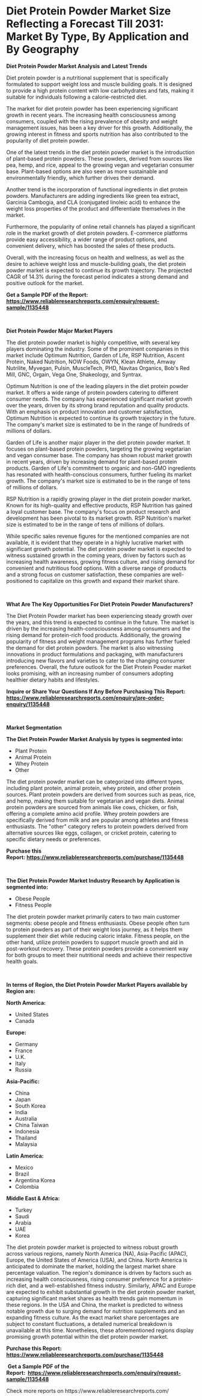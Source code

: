 <p><h1>Diet Protein Powder Market Size Reflecting a Forecast Till 2031: Market By Type, By Application and By Geography</h1></p><p><strong>Diet Protein Powder Market Analysis and Latest Trends</strong></p>
<p><p>Diet protein powder is a nutritional supplement that is specifically formulated to support weight loss and muscle building goals. It is designed to provide a high protein content with low carbohydrates and fats, making it suitable for individuals following a calorie-restricted diet.</p><p>The market for diet protein powder has been experiencing significant growth in recent years. The increasing health consciousness among consumers, coupled with the rising prevalence of obesity and weight management issues, has been a key driver for this growth. Additionally, the growing interest in fitness and sports nutrition has also contributed to the popularity of diet protein powder.</p><p>One of the latest trends in the diet protein powder market is the introduction of plant-based protein powders. These powders, derived from sources like pea, hemp, and rice, appeal to the growing vegan and vegetarian consumer base. Plant-based options are also seen as more sustainable and environmentally friendly, which further drives their demand.</p><p>Another trend is the incorporation of functional ingredients in diet protein powders. Manufacturers are adding ingredients like green tea extract, Garcinia Cambogia, and CLA (conjugated linoleic acid) to enhance the weight loss properties of the product and differentiate themselves in the market.</p><p>Furthermore, the popularity of online retail channels has played a significant role in the market growth of diet protein powders. E-commerce platforms provide easy accessibility, a wider range of product options, and convenient delivery, which has boosted the sales of these products.</p><p>Overall, with the increasing focus on health and wellness, as well as the desire to achieve weight loss and muscle-building goals, the diet protein powder market is expected to continue its growth trajectory. The projected CAGR of 14.3% during the forecast period indicates a strong demand and positive outlook for the market.</p></p>
<p><strong>Get a Sample PDF of the Report:&nbsp; <a href="https://www.reliableresearchreports.com/enquiry/request-sample/1135448">https://www.reliableresearchreports.com/enquiry/request-sample/1135448</a></strong></p>
<p>&nbsp;</p>
<p><strong>Diet Protein Powder Major Market Players</strong></p>
<p><p>The diet protein powder market is highly competitive, with several key players dominating the industry. Some of the prominent companies in this market include Optimum Nutrition, Garden of Life, RSP Nutrition, Ascent Protein, Naked Nutrition, NOW Foods, OWYN, Klean Athlete, Amway Nutrilite, Myvegan, Pulsin, MuscleTech, PHD, Navitas Organics, Bob's Red Mill, GNC, Orgain, Vega One, Shakeology, and Syntrax.</p><p>Optimum Nutrition is one of the leading players in the diet protein powder market. It offers a wide range of protein powders catering to different consumer needs. The company has experienced significant market growth over the years, driven by its strong brand reputation and quality products. With an emphasis on product innovation and customer satisfaction, Optimum Nutrition is expected to continue its growth trajectory in the future. The company's market size is estimated to be in the range of hundreds of millions of dollars.</p><p>Garden of Life is another major player in the diet protein powder market. It focuses on plant-based protein powders, targeting the growing vegetarian and vegan consumer base. The company has shown robust market growth in recent years, driven by increasing demand for plant-based protein products. Garden of Life's commitment to organic and non-GMO ingredients has resonated with health-conscious consumers, further fueling its market growth. The company's market size is estimated to be in the range of tens of millions of dollars.</p><p>RSP Nutrition is a rapidly growing player in the diet protein powder market. Known for its high-quality and effective products, RSP Nutrition has gained a loyal customer base. The company's focus on product research and development has been pivotal to its market growth. RSP Nutrition's market size is estimated to be in the range of tens of millions of dollars.</p><p>While specific sales revenue figures for the mentioned companies are not available, it is evident that they operate in a highly lucrative market with significant growth potential. The diet protein powder market is expected to witness sustained growth in the coming years, driven by factors such as increasing health awareness, growing fitness culture, and rising demand for convenient and nutritious food options. With a diverse range of products and a strong focus on customer satisfaction, these companies are well-positioned to capitalize on this growth and expand their market share.</p></p>
<p>&nbsp;</p>
<p><strong>What Are The Key Opportunities For Diet Protein Powder Manufacturers?</strong></p>
<p><p>The Diet Protein Powder market has been experiencing steady growth over the years, and this trend is expected to continue in the future. The market is driven by the increasing health-consciousness among consumers and the rising demand for protein-rich food products. Additionally, the growing popularity of fitness and weight management programs has further fueled the demand for diet protein powders. The market is also witnessing innovations in product formulations and packaging, with manufacturers introducing new flavors and varieties to cater to the changing consumer preferences. Overall, the future outlook for the Diet Protein Powder market looks promising, with an increasing number of consumers adopting healthier dietary habits and lifestyles.</p></p>
<p><strong>Inquire or Share Your Questions If Any Before Purchasing This Report: <a href="https://www.reliableresearchreports.com/enquiry/pre-order-enquiry/1135448">https://www.reliableresearchreports.com/enquiry/pre-order-enquiry/1135448</a></strong></p>
<p>&nbsp;</p>
<p><strong>Market Segmentation</strong></p>
<p><strong>The Diet Protein Powder Market Analysis by types is segmented into:</strong></p>
<p><ul><li>Plant Protein</li><li>Animal Protein</li><li>Whey Protein</li><li>Other</li></ul></p>
<p><p>The diet protein powder market can be categorized into different types, including plant protein, animal protein, whey protein, and other protein sources. Plant protein powders are derived from sources such as peas, rice, and hemp, making them suitable for vegetarian and vegan diets. Animal protein powders are sourced from animals like cows, chicken, or fish, offering a complete amino acid profile. Whey protein powders are specifically derived from milk and are popular among athletes and fitness enthusiasts. The "other" category refers to protein powders derived from alternative sources like eggs, collagen, or cricket protein, catering to specific dietary needs or preferences.</p></p>
<p><strong>Purchase this Report:&nbsp;<a href="https://www.reliableresearchreports.com/purchase/1135448">https://www.reliableresearchreports.com/purchase/1135448</a></strong></p>
<p>&nbsp;</p>
<p><strong>The Diet Protein Powder Market Industry Research by Application is segmented into:</strong></p>
<p><ul><li>Obese People</li><li>Fitness People</li></ul></p>
<p><p>The diet protein powder market primarily caters to two main customer segments: obese people and fitness enthusiasts. Obese people often turn to protein powders as part of their weight loss journey, as it helps them supplement their diet while reducing caloric intake. Fitness people, on the other hand, utilize protein powders to support muscle growth and aid in post-workout recovery. These protein powders provide a convenient way for both groups to meet their nutritional needs and achieve their respective health goals.</p></p>
<p>&nbsp;</p>
<p><strong>In terms of Region, the Diet Protein Powder Market Players available by Region are:</strong></p>
<p>
    <p> <strong> North America: </strong>
        <ul>
            <li>United States</li>
            <li>Canada</li>
        </ul>
        </p> 
    <p> <strong> Europe: </strong>
        <ul>
            <li>Germany</li>
            <li>France</li>
            <li>U.K.</li>
            <li>Italy</li>
            <li>Russia</li>
        </ul>
        </p> 
    <p> <strong> Asia-Pacific: </strong>
        <ul>
            <li>China</li>
            <li>Japan</li>
            <li>South Korea</li>
            <li>India</li>
            <li>Australia</li>
            <li>China Taiwan</li>
            <li>Indonesia</li>
            <li>Thailand</li>
            <li>Malaysia</li>
        </ul>
        </p> 
    <p> <strong> Latin America: </strong>
        <ul>
            <li>Mexico</li>
            <li>Brazil</li>
            <li>Argentina Korea</li>
            <li>Colombia</li>
        </ul>
        </p> 
    <p> <strong> Middle East & Africa: </strong>
        <ul>
            <li>Turkey</li>
            <li>Saudi</li>
            <li>Arabia</li>
            <li>UAE</li>
            <li>Korea</li>
        </ul>
    </p>
    </p>
<p><p>The diet protein powder market is projected to witness robust growth across various regions, namely North America (NA), Asia-Pacific (APAC), Europe, the United States of America (USA), and China. North America is anticipated to dominate the market, holding the largest market share percentage valuation. The region's dominance is driven by factors such as increasing health consciousness, rising consumer preference for a protein-rich diet, and a well-established fitness industry. Similarly, APAC and Europe are expected to exhibit substantial growth in the diet protein powder market, capturing significant market shares as health trends gain momentum in these regions. In the USA and China, the market is predicted to witness notable growth due to surging demand for nutrition supplements and an expanding fitness culture. As the exact market share percentages are subject to constant fluctuations, a detailed numerical breakdown is unavailable at this time. Nonetheless, these aforementioned regions display promising growth potential within the diet protein powder market.</p></p>
<p><strong>Purchase this Report: <a href="https://www.reliableresearchreports.com/purchase/1135448">https://www.reliableresearchreports.com/purchase/1135448</a></strong></p>
<p>&nbsp;<strong>Get a Sample PDF of the Report:&nbsp;&nbsp;<a href="https://www.reliableresearchreports.com/enquiry/request-sample/1135448">https://www.reliableresearchreports.com/enquiry/request-sample/1135448</a></strong></p>
<p><strong></strong></p>
<p>Check more reports on https://www.reliableresearchreports.com/</p>